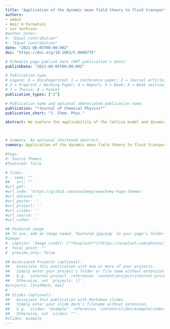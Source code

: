 ```yaml
---
title: "Application of the dynamic mean field theory to fluid transport in slit pores"
authors:
- admin
- Amir H Farmahini
- Lev Sarkisov
#author_notes:
#- "Equal contribution"
#- "Equal contribution"
date: "2021-08-05T00:00:00Z"
doi: "https://doi.org/10.1063/5.0060776"

# Schedule page publish date (NOT publication's date).
publishDate: "2021-08-05T00:00:00Z"

# Publication type.
# Legend: 0 = Uncategorized; 1 = Conference paper; 2 = Journal article;
# 3 = Preprint / Working Paper; 4 = Report; 5 = Book; 6 = Book section;
# 7 = Thesis; 8 = Patent
publication_types: ["2"]

# Publication name and optional abbreviated publication name.
publication: "*Journal of Chemical Physics*"
publication_short: "J. Chem. Phys."

abstract: We explore the applicability of the lattice model and dynamic mean field theory as a computationally efficient tool to study transport across heterogeneous porous media, such as mixed matrix membranes. As a starting point and to establish some basic definitions of properties analogous to those in the off-lattice systems, we consider transport across simple models of porous materials represented by a slit pore in a chemical potential gradient. Using this simple model, we investigate the distribution of density and flux under steady state conditions, define the permeability across the system, and explore how this property depends on the length of the pore and the solid–fluid interactions. Among other effects, we observe that the flux in the system goes through a maximum as the solid–fluid interaction is varied from weak to strong. This effect is dominated by the behavior of the fluid near the walls and is also confirmed by off-lattice molecular dynamics simulations. We further extend this study to explore transport across heterogeneous slit pore channels composed of two solids with different values of solid–fluid interaction strengths. We demonstrate that the lattice models and dynamic mean field theory provide a useful framework to pose questions on the accuracy and applicability of the classical theories of transport across heterogeneous porous systems.



# Summary. An optional shortened abstract.
summary: Application of the dynamic mean field theory to fluid transport in slit pores

#tags:
#- Source Themes
#featured: false

# links:
# - name: ""
##   url: ""
#url_pdf:
#url_code: 'https://github.com/wowchemy/wowchemy-hugo-themes'
#url_dataset: ''
#url_poster: ''
#url_project: ''
#url_slides: ''
#url_source: ''
#url_video: ''

## Featured image
## To use, add an image named `featured.jpg/png` to your page's folder. 
#image:
#  caption: 'Image credit: [**Unsplash**](https://unsplash.com/photos/jdD8gXaTZsc)'
#  focal_point: ""
#  preview_only: false

## Associated Projects (optional).
##   Associate this publication with one or more of your projects.
##   Simply enter your project's folder or file name without extension.
##   E.g. `internal-project` references `content/project/internal-project/index.md`.
##   Otherwise, set `projects: []`.
#projects: [StatMech, Gas]
#
## Slides (optional).
##   Associate this publication with Markdown slides.
##   Simply enter your slide deck's filename without extension.
##   E.g. `slides: "example"` references `content/slides/example/index.md`.
##   Otherwise, set `slides: ""`.
#slides: example
---
```


